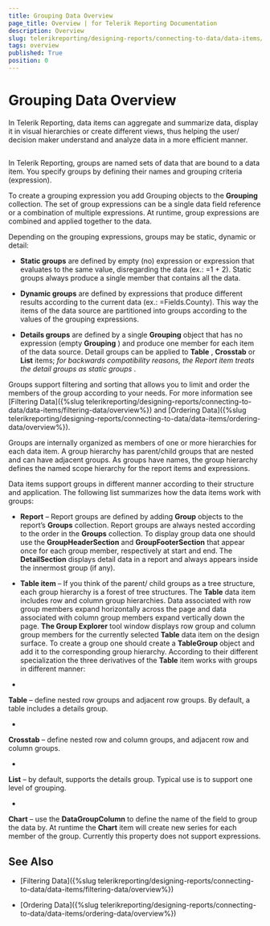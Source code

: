 ```yaml
---
title: Grouping Data Overview
page_title: Overview | for Telerik Reporting Documentation
description: Overview
slug: telerikreporting/designing-reports/connecting-to-data/data-items/grouping-data/overview
tags: overview
published: True
position: 0
---
```


# Grouping Data Overview



In Telerik Reporting, data items can aggregate and summarize data, display         it in visual hierarchies or create different views, thus helping the user/         decision maker understand and analyze data in a more efficient manner.       

## 

In Telerik Reporting, groups are named sets of data that are bound to           a data item. You specify groups by defining their names and grouping           criteria (expression).         

To create a grouping expression you add Grouping objects to the           __Grouping__  collection. The set of group           expressions can be a single data field reference or a combination of           multiple expressions. At runtime, group expressions are combined and           applied together to the data.         

Depending on the grouping expressions, groups may be static,           dynamic or detail:         

* __Static groups__  are defined by empty (no)               expression or expression that evaluates to the same value,               disregarding the data (ex.: =1 + 2). Static groups always produce               a single member that contains all the data.             

* __Dynamic groups__  are defined by expressions               that produce different results according to the current data               (ex.: =Fields.County). This way the items of the data source are               partitioned into groups according to the values of the grouping               expressions.             

* __Details groups__  are defined by a single               __Grouping__  object that has no expression               (empty __Grouping__ ) and produce one member               for each item of the data source. Detail groups can be applied to               __Table__ , __Crosstab__                or __List__  items; *for backwards compatibility reasons, the Report item treats the detail groups as static groups* .             

Groups support filtering and sorting that allows you to limit and order           the members of the group according to your needs. For more information see           [Filtering Data]({%slug telerikreporting/designing-reports/connecting-to-data/data-items/filtering-data/overview%}) and           [Ordering Data]({%slug telerikreporting/designing-reports/connecting-to-data/data-items/ordering-data/overview%}).         

Groups are internally organized as members of one or more hierarchies           for each data item. A group hierarchy has parent/child groups that are           nested and can have adjacent groups. As groups have names, the group           hierarchy defines the named scope hierarchy for the report items and           expressions.         

Data items support groups in different manner according to their           structure and application. The following list summarizes how the data           items work with groups:         

* __Report__  – Report groups are defined by               adding __Group__  objects to the report’s               __Groups__  collection. Report groups are               always nested according to the order in the __Groups__  collection. To display group data one should use the               __GroupHeaderSection__  and __GroupFooterSection__  that appear once for each group               member, respectively at start and end. The __DetailSection__  displays detail data in a report and always appears               inside the innermost group (if any).             

* __Table item__  – If you think of the parent/               child groups as a tree structure, each group hierarchy is a forest               of tree structures. The __Table__  data item               includes row and column group hierarchies. Data associated with               row group members expand horizontally across the page and data               associated with column group members expand vertically down the               page. __The Group Explorer__  tool window               displays row group and column group members for the currently               selected __Table__  data item on the design               surface. To create a group one should create a __TableGroup__  object and add it to the corresponding               group hierarchy. According to their different specialization the               three derivatives of the __Table__  item works               with groups in different manner:               

* 

__Table__  – define nested row groups                     and adjacent row groups. By default, a table includes a                     details group.                   

* 

__Crosstab__  – define nested row and                     column groups, and adjacent row and column groups.                   

* 

__List__  – by default, supports the                     details group. Typical use is to support one level of grouping.                   

* 

__Chart__  – use the __DataGroupColumn__  to define the name of the field to group the data by.
              At runtime the __Chart__  item will create new
              series for each member of the group. Currently this property does
              not support expressions.
            

## See Also


 * [Filtering Data]({%slug telerikreporting/designing-reports/connecting-to-data/data-items/filtering-data/overview%})

 * [Ordering Data]({%slug telerikreporting/designing-reports/connecting-to-data/data-items/ordering-data/overview%})
